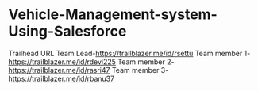 # Vehicle-Management-system-Using-Salesforce



Trailhead URL
Team Lead-https://trailblazer.me/id/rsettu
Team member 1-https://trailblazer.me/id/rdevi225
Team member 2-https://trailblazer.me/id/rasri47
Team member 3-https://trailblazer.me/id/rbanu37
